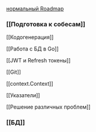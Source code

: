 
[нормальный Roadmap](https://miro.com/app/board/uXjVL5-pYYQ=/)


### [[Подготовка к собесам]]


[[Кодогенерация]]

[[Работа с БД в Go]]

[[JWT и Refresh токены]]

[[Git]]

[[context.Context]]

[[Указатели]]

[[Решение различных проблем]]


### [[БД]]



